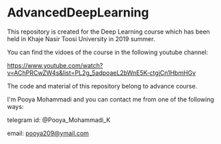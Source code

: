 # AdvancedDeepLearning
This repository is created for the Deep Learning course which has been held in Khaje Nasir Toosi University in 2019 summer.

You can find the vidoes of the course in the following youtube channel:

https://www.youtube.com/watch?v=AChPRCwZW4s&list=PL2g_5adpoaeL2bWnE5K-ctgjCn1HbmHGv

The code and material of this repository belong to advance course.

I'm Pooya Mohammadi and you can contact me from one of the following ways:

telegram id: @Pooya_Mohammadi_K

email: pooya209@ymail.com
